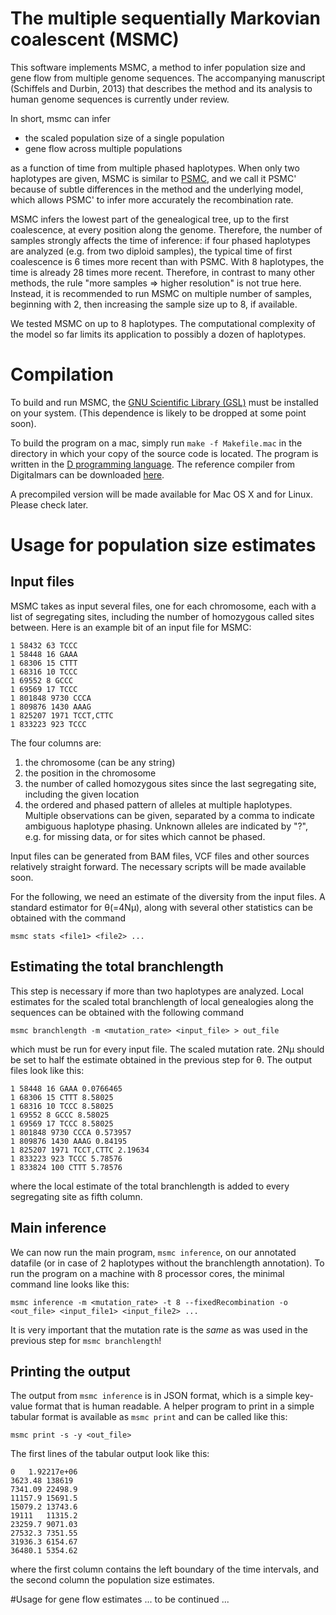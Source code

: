 # The multiple sequentially Markovian coalescent (MSMC)

This software implements MSMC, a method to infer population size and gene flow from multiple genome sequences. The accompanying manuscript (Schiffels and Durbin, 2013) that describes the method and its analysis to human genome sequences is currently under review.

In short, msmc can infer

* the scaled population size of a single population
* gene flow across multiple populations

as a function of time from multiple phased haplotypes. When only two haplotypes are given, MSMC is similar to [PSMC](http://github.com/lh3/psmc), and we call it PSMC' because of subtle differences in the method and the underlying model, which allows PSMC' to infer more accurately the recombination rate.

MSMC infers the lowest part of the genealogical tree, up to the first coalescence, at every position along the genome. Therefore, the number of samples strongly affects the time of inference: if four phased haplotypes are analyzed (e.g. from two diploid samples), the typical time of first coalescence is 6 times more recent than with PSMC. With 8 haplotypes, the time is already 28 times more recent. Therefore, in contrast to many other methods, the rule "more samples => higher resolution" is not true here. Instead, it is recommended to run MSMC on multiple number of samples, beginning with 2, then increasing the sample size up to 8, if available. 

We tested MSMC on up to 8 haplotypes. The computational complexity of the model so far limits its application to possibly a dozen of haplotypes.

# Compilation

To build and run MSMC, the [GNU Scientific Library (GSL)](http://www.gnu.org/software/gsl/) must be installed on your system. (This dependence is likely to be dropped at some point soon).

To build the program on a mac, simply run `make -f Makefile.mac` in the directory in which your copy of the source code is located. The program is written in the [D programming language](http://dlang.org). The reference compiler from Digitalmars can be downloaded [here](http://dlang.org/download.html).

A precompiled version will be made available for Mac OS X and for Linux. Please check later.

# Usage for population size estimates
## Input files

MSMC takes as input several files, one for each chromosome, each with a list of segregating sites, including the number of homozygous called sites between. Here is an example bit of an input file for MSMC:

    1 58432 63 TCCC
    1 58448 16 GAAA
    1 68306 15 CTTT
    1 68316 10 TCCC
    1 69552 8 GCCC
    1 69569 17 TCCC
    1 801848 9730 CCCA
    1 809876 1430 AAAG
    1 825207 1971 TCCT,CTTC
    1 833223 923 TCCC

The four columns are:

1. the chromosome (can be any string)
2. the position in the chromosome
3. the number of called homozygous sites since the last segregating site, including the given location
4. the ordered and phased pattern of alleles at multiple haplotypes. Multiple observations can be given, separated by a comma to indicate ambiguous haplotype phasing. Unknown alleles are indicated by "?", e.g. for missing data, or for sites which cannot be phased.

Input files can be generated from BAM files, VCF files and other sources relatively straight forward. The necessary scripts will be made available soon.

For the following, we need an estimate of the diversity from the input files. A standard estimator for θ(=4Nµ), along with several other statistics can be obtained with the command

    msmc stats <file1> <file2> ...

## Estimating the total branchlength
This step is necessary if more than two haplotypes are analyzed. Local estimates for the scaled total branchlength of local genealogies along the sequences can be obtained with the following command

    msmc branchlength -m <mutation_rate> <input_file> > out_file

which must be run for every input file. The scaled mutation rate. 2Nµ should be set to half the estimate obtained in the previous step for θ. The output files look like this:

    1 58448 16 GAAA 0.0766465
    1 68306 15 CTTT 8.58025
    1 68316 10 TCCC 8.58025
    1 69552 8 GCCC 8.58025
    1 69569 17 TCCC 8.58025
    1 801848 9730 CCCA 0.573957
    1 809876 1430 AAAG 0.84195
    1 825207 1971 TCCT,CTTC 2.19634
    1 833223 923 TCCC 5.78576
    1 833824 100 CTTT 5.78576

where the local estimate of the total branchlength is added to every segregating site as fifth column.

## Main inference
We can now run the main program, `msmc inference`, on our annotated datafile (or in case of 2 haplotypes without the branchlength annotation). To run the program on a machine with 8 processor cores, the minimal command line looks like this:

    msmc inference -m <mutation_rate> -t 8 --fixedRecombination -o <out_file> <input_file1> <input_file2> ...

It is very important that the mutation rate is the _same_ as was used in the previous step for `msmc branchlength`!

## Printing the output
The output from `msmc inference` is in JSON format, which is a simple key-value format that is human readable. A helper program to print in a simple tabular format is available as `msmc print` and can be called like this:

    msmc print -s -y <out_file>

The first lines of the tabular output look like this:

    0	1.92217e+06
    3623.48	138619
    7341.09	22498.9
    11157.9	15691.5
    15079.2	13743.6
    19111	11315.2
    23259.7	9071.03
    27532.3	7351.55
    31936.3	6154.67
    36480.1	5354.62

where the first column contains the left boundary of the time intervals, and the second column the population size estimates.

#Usage for gene flow estimates
... to be continued ...
